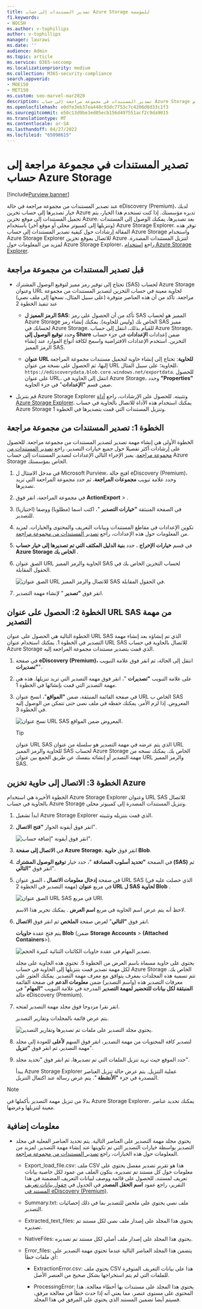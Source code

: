 ```yaml
---
title: تصدير المستندات إلى حساب Azure Storage للمؤسسة
f1.keywords:
- NOCSH
ms.author: v-tophillips
author: v-tophillips
manager: laurawi
ms.date: ''
audience: Admin
ms.topic: article
ms.service: O365-seccomp
ms.localizationpriority: medium
ms.collection: M365-security-compliance
search.appverid:
- MOE150
- MET150
ms.custom: seo-marvel-mar2020
description: تصدير المستندات في مجموعة مراجعة إلى حساب Azure Storage ثم استخدام Azure Storage Explorer لتنزيلها إلى كمبيوتر محلي.
ms.openlocfilehash: e0dfe3eb37ea440c93dc7753c7c4206d8d33c1f3
ms.sourcegitcommit: e50c13d9be3ed05ecb156d497551acf2c9da9015
ms.translationtype: MT
ms.contentlocale: ar-SA
ms.lasthandoff: 04/27/2022
ms.locfileid: "65098615"
---
```

# <a name="export-documents-in-a-review-set-to-an-azure-storage-account"></a>تصدير المستندات في مجموعة مراجعة إلى حساب Azure Storage

[!include[Purview banner](../includes/purview-rebrand-banner.md)]

عند تصدير المستندات من مجموعة مراجعة في حالة eDiscovery (Premium)، لديك خيار تصديرها إلى حساب تخزين Azure تديره مؤسستك. إذا كنت تستخدم هذا الخيار، يتم تحميل المستندات إلى موقع تخزين Azure. بعد تصديرها، يمكنك الوصول إلى المستندات (وتنزيلها إلى كمبيوتر محلي أو موقع آخر) باستخدام Azure Storage Explorer. توفر هذه المقالة إرشادات حول كيفية تصدير المستندات إلى حساب Azure Storage واستخدام Azure Storage Explorer للاتصال بموقع تخزين Azure لتنزيل المستندات المصدرة. لمزيد من المعلومات حول Azure Storage Explorer، راجع [استخدام Azure Storage Explorer](/azure/storage/blobs/storage-quickstart-blobs-storage-explorer).

## <a name="before-you-export-documents-from-a-review-set"></a>قبل تصدير المستندات من مجموعة مراجعة

- تحتاج إلى توفير رمز مميز لتوقيع الوصول المشترك (SAS) لحساب Azure Storage وعنوان URL لحاوية معينة في حساب التخزين لتصدير المستندات من مجموعة مراجعة. تأكد من أن هذه العناصر متوفرة (على سبيل المثال، نسخها إلى ملف نصي) عند تنفيذ الخطوة 2

  - **الرمز المميز ل SAS**: تأكد من أن الحصول على رمز SAS المميز هو لحساب Azure Storage الخاص بك (وليس للحاوية). يمكنك إنشاء رمز SAS مميز لحسابك في Azure Storage. للقيام بذلك، انتقل إلى حساب Azure Storage، وحدد **توقيع الوصول إلى Share** ضمن إعدادات **الإعدادات** في جزء حساب التخزين. استخدم الإعدادات الافتراضية واسمح لكافة أنواع الموارد عند إنشاء الرمز المميز SAS.

  - **عنوان URL للحاوية**: تحتاج إلى إنشاء حاوية لتحميل مستندات مجموعة المراجعة إليها، ثم الحصول على نسخة من عنوان URL للحاوية؛ على سبيل المثال، `https://ediscoverydata.blob.core.windows.net/exportdata`. للحصول على عنوان URL، انتقل إلى الحاوية في Azure Storage، وحدد **"Properties"** ضمن قسم **"الإعدادات**" في جزء الحاوية.

- قم بتنزيل Azure Storage Explorer وتثبيته. للحصول على الإرشادات، راجع [أداة Azure Storage Explorer](https://go.microsoft.com/fwlink/p/?LinkId=544842). يمكنك استخدام هذه الأداة للاتصال بالحاوية في حساب Azure Storage وتنزيل المستندات التي قمت بتصديرها في الخطوة 1.

## <a name="step-1-export-the-documents-from-a-review-set"></a>الخطوة 1: تصدير المستندات من مجموعة مراجعة

الخطوة الأولى هي إنشاء مهمة تصدير لتصدير المستندات من مجموعة مراجعة. للحصول على إرشادات أكثر تفصيلا حول جميع خيارات التصدير، راجع [تصدير المستندات من مجموعة مراجعة](export-documents-from-review-set.md). يميز الإجراء التالي الإعدادات لتصدير المستندات إلى حساب Azure Storage الخاص بمؤسستك.

1. في مدخل الامتثال ل Microsoft Purview، افتح حالة eDiscovery (Premium)، وحدد علامة تبويب **مجموعات المراجعة**، ثم حدد مجموعة المراجعة التي تريد تصديرها.

2. في مجموعة المراجعة، انقر فوق **ActionExport** > .

3. في الصفحة المنبثقة **"خيارات التصدير** "، اكتب اسما (مطلوبا) ووصفا (اختياريا) للتصدير.

4. تكوين الإعدادات في مقاطع المستندات وبيانات التعريف والمحتوى والخيارات. لمزيد من المعلومات حول هذه الإعدادات، راجع [تصدير المستندات من مجموعة مراجعة](export-documents-from-review-set.md).

5. في قسم **خيارات الإخراج** ، حدد **بنية الدليل المكثف التي تم تصديرها إلى خيار حساب Azure Storage الخاص بك** .

6. الصق عنوان URL الحاوية والرمز المميز SAS لحساب التخزين الخاص بك في الحقول المقابلة.

   ![الصق عنوان URL للاتصال والرمز المميز SAS في الحقول المقابلة.](../media/AzureStorageOutputOptions.png)

7. انقر فوق **"تصدير** " لإنشاء مهمة التصدير.

## <a name="step-2-obtain-the-sas-url-from-the-export-job"></a>الخطوة 2: الحصول على عنوان URL SAS من مهمة التصدير

الخطوة التالية هي الحصول على عنوان URL SAS الذي تم إنشاؤه بعد إنشاء مهمة التصدير في الخطوة 1. يمكنك استخدام عنوان URL SAS للاتصال بالحاوية في حساب Azure Storage الذي قمت بتصدير مستندات مجموعة المراجعة إليه.

1. في صفحة **eDiscovery (Premium)،** انتقل إلى الحالة، ثم انقر فوق علامة التبويب **"تصديرات**".

2. على علامة التبويب **"تصديرات** "، انقر فوق مهمة التصدير التي تريد تنزيلها. هذه هي مهمة التصدير التي قمت بإنشائها في الخطوة 1.

3. في صفحة القائمة المنبثقة، ضمن **"المواقع**"، انسخ عنوان URL الخاص ب SAS المعروض. إذا لزم الأمر، يمكنك حفظه في ملف نصي حتى تتمكن من الوصول إليه في الخطوة 3.

   ![نسخ عنوان URL SAS المعروض ضمن المواقع.](../media/eDiscoExportJob.png)

   > [!TIP]
   > عنوان URL SAS الذي يتم عرضه في مهمة التصدير هو سلسلة من عنوان URL للحاوية والرمز المميز SAS لحساب Azure Storage الخاص بك. يمكنك نسخه من مهمة التصدير أو إنشائه بنفسك عن طريق الجمع بين عنوان URL والرمز المميز SAS.

## <a name="step-3-connect-to-the-azure-storage-container"></a>الخطوة 3: الاتصال إلى حاوية تخزين Azure

الخطوة الأخيرة هي استخدام Azure Storage Explorer وعنوان URL SAS للاتصال بالحاوية في حساب Azure Storage وتنزيل المستندات المصدرة إلى كمبيوتر محلي.

1. ابدأ تشغيل Azure Storage Explorer الذي قمت بتنزيله وتثبيته.

2. انقر فوق أيقونة الحوار **"فتح الاتصال**".

   ![انقر فوق أيقونة "إضافة حساب".](../media/AzureStorageConnect.png)

3. في **الاتصال إلى صفحة Azure Storage**، انقر فوق **حاوية Blob**.

4. في الصفحة **"تحديد أسلوب المصادقة** "، حدد خيار **توقيع الوصول المشترك (SAS)** ثم انقر فوق **"التالي**".

5. في صفحة **إدخال معلومات الاتصال** ، الصق عنوان URL SAS (الذي حصلت عليه في مهمة التصدير في الخطوة 2) في مربع **عنوان URL ل SAS لحاوية Blob** .

    ![الصق عنوان URL SAS في مربع URI.](../media/AzureStorageConnect3.png)

    لاحظ أنه يتم عرض اسم الحاوية في مربع **اسم العرض** . يمكنك تحرير هذا الاسم.

6. انقر فوق **"التالي**" لعرض صفحة **الملخص** ثم انقر فوق **الاتصال**.

    يتم فتح عقدة **حاويات Blob** (ضمن **Storage Accounts** > **(Attached Containers**\>).

    ![تصدير المهام في عقدة حاويات الكائنات الثنائية كبيرة الحجم.](../media/AzureStorageConnect5.png)

    يحتوي على حاوية مسماة باسم العرض من الخطوة 5. تحتوي هذه الحاوية على مجلد لكل مهمة تصدير قمت بتنزيلها إلى الحاوية في حساب Azure Storage الخاص بك. تتم تسمية هذه المجلدات بمعرف يتوافق مع معرف مهمة التصدير. يمكنك العثور على معرفات التصدير هذه (واسم التصدير) ضمن **معلومات الدعم** في صفحة القائمة **المنبثقة لكل بيانات للتحضير لمهمة التصدير** المدرجة في علامة التبويب **"المهام**" في حالة eDiscovery (Premium).

7. انقر نقرا مزدوجا فوق مجلد مهمة التصدير لفتحه.

   يتم عرض قائمة بالمجلدات وتقارير التصدير.

    ![يحتوي مجلد التصدير على ملفات تم تصديرها وتقارير التصدير.](../media/AzureStorageConnect6.png)

8. لتصدير كافة المحتويات من مهمة التصدير، انقر فوق السهم **لأعلى** للعودة إلى مجلد مهمة التصدير، ثم انقر فوق **"تنزيل**".

9. حدد الموقع حيث تريد تنزيل الملفات التي تم تصديرها، ثم انقر فوق "تحديد مجلد".

    يبدأ Azure Storage Explorer عملية التنزيل. يتم عرض حالة تنزيل العناصر المصدرة في جزء **"الأنشطة** ". يتم عرض رسالة عند اكتمال التنزيل.

> [!NOTE]
> بدلا من تنزيل مهمة التصدير بأكملها في Azure Storage Explorer، يمكنك تحديد عناصر معينة لتنزيلها وعرضها.

## <a name="more-information"></a>معلومات إضافية

- يحتوي مجلد مهمة التصدير على العناصر التالية. يتم تحديد العناصر الفعلية في مجلد التصدير بواسطة خيارات التصدير التي تم تكوينها عند إنشاء مهمة التصدير. لمزيد من المعلومات حول هذه الخيارات، راجع [تصدير المستندات من مجموعة مراجعة](export-documents-from-review-set.md).

  - Export_load_file.csv: ملف CSV هذا هو تقرير تصدير مفصل يحتوي على معلومات حول كل مستند تم تصديره. يتكون الملف من عمود لكل خاصية بيانات تعريف لمستند. للحصول على قائمة ووصف لبيانات التعريف المضمنة في هذا التقرير، راجع عمود **اسم الحقل المصدر** في الجدول في [حقول بيانات تعريف المستند في eDiscovery (Premium)](document-metadata-fields-in-advanced-ediscovery.md).

  - Summary.txt: ملف نصي يحتوي على ملخص للتصدير بما في ذلك إحصائيات التصدير.

  - Extracted_text_files: يحتوي هذا المجلد على إصدار ملف نصي لكل مستند تم تصديره.

  - NativeFiles: يحتوي هذا المجلد على إصدار ملف أصلي لكل مستند تم تصديره.

  - Error_files: يتضمن هذا المجلد العناصر التالية عندما تحتوي مهمة التصدير على أي ملفات خطأ:

    - ExtractionError.csv: يحتوي ملف CSV هذا على بيانات التعريف المتوفرة للملفات التي لم يتم استخراجها بشكل صحيح من العنصر الأصل.

    - ProcessingError: يحتوي هذا المجلد على مستندات بها أخطاء معالجة. هذا المحتوى على مستوى عنصر، مما يعني أنه إذا حدث خطأ في معالجة مرفق، فسيتم أيضا تضمين المستند الذي يحتوي على المرفق في هذا المجلد.
